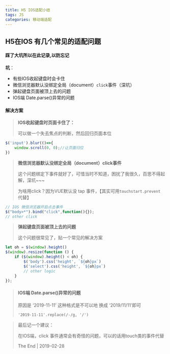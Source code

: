 ```yaml
---
title: H5 IOS适配小结
tags: JS
categories: 移动端适配
---
```




## H5在IOS 有几个常见的适配问题

<!--less-->



#### 踩了大坑所以在此记录,以防忘记

**坑**：

- 有些IOS收起键盘时会卡住
- 微信浏览器默认没绑定全局（document）`click`事件（深坑）
- 弹起键盘页面被顶上去的问题
- IOS端 Date.parse()异常的问题

#### 解决方案

> **IOS收起键盘时页面卡住了：**
>
> 可以做一个失去焦点的判断，然后回归页面本位

```javascript
$('input').blur(()=>{    
	window.scroll(0, 0);//让页面归位
})
```

> **微信浏览器默认没绑定全局（document）click事件**
>
> 这个问题绑定下事件就好了，可惜当时不知道，困扰了我很久，百思不得起解，深坑~~~
>
> 为啥用click？因为VUE默认没 tap 事件，【其实可用`touchstart.prevent` 代替】

```javascript
// IOS 微信浏览器开启点击事件
$("body>*").bind("click",function(){});
// other click
```

> **弹起键盘页面被顶上去的问题**
>
> 这个问题很常见了，贴一个常见的解决方案

```javascript
let oh = $(window).height()
$(window).resize(function () {
    if ($(window).height() < oh) {
        $('body').css('height', `${oh}px`)
        $('select').css('height', `${oh}px`)
        // other logic
    }
});
```

> #### IOS端 Date.parse()异常的问题
>
> 原因是 ‘2019-11-11’ 这种格式是不可以地 换成 ‘2019/11/11’即可
>
> ```
> '2019-11-11'.replace(/-/g, '/')
> ```

> 最后记一个建议：
>
> 在IOS端，click 事件通常会有奇怪的问题，可以的话用touch类的事件代替
>
> The End | 2019-02-28